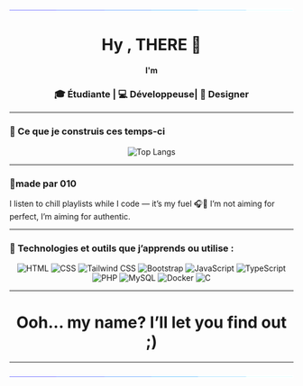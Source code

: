<p align="center">
  <img src="https://raw.githubusercontent.com/H1xxxx/H1xxxx/main/a.gif" style="max-width: 100%;" alt="animated gate">
</p>

<h1 align="center">Hy , THERE 👋</h1>
<h4 align="center">I'm</h4>
<h3 align="center">🎓 Étudiante | 💻 Développeuse| 🎨 Designer</h3>

---

### 🚧 Ce que je construis ces temps-ci

<p align="center">
  <img align="center" src="https://github-readme-stats.vercel.app/api/top-langs/?username=010calll&layout=compact&theme=radical&langs_count=10" alt="Top Langs" />
</p>

---

### 🧠made par 010

I listen to chill playlists while I code — it’s my fuel 🎧🌙
I’m not aiming for perfect, I’m aiming for authentic.

---

### 🧰 Technologies et outils que j’apprends ou utilise :

<p align="center">
  <img src="https://cdn.jsdelivr.net/gh/devicons/devicon/icons/html5/html5-original.svg" width="40" height="40" alt="HTML" />
  <img src="https://cdn.jsdelivr.net/gh/devicons/devicon/icons/css3/css3-original.svg" width="40" height="40" alt="CSS" />
  <img src="https://upload.wikimedia.org/wikipedia/commons/d/d5/Tailwind_CSS_Logo.svg" width="40" height="40" alt="Tailwind CSS" />
  <img src="https://cdn.jsdelivr.net/gh/devicons/devicon/icons/bootstrap/bootstrap-plain.svg" width="40" height="40" alt="Bootstrap" />
  <img src="https://cdn.jsdelivr.net/gh/devicons/devicon/icons/javascript/javascript-original.svg" width="40" height="40" alt="JavaScript" />
  <img src="https://cdn.jsdelivr.net/gh/devicons/devicon/icons/typescript/typescript-original.svg" width="40" height="40" alt="TypeScript" />
  <img src="https://cdn.jsdelivr.net/gh/devicons/devicon/icons/php/php-original.svg" width="40" height="40" alt="PHP" />
  <img src="https://cdn.jsdelivr.net/gh/devicons/devicon/icons/mysql/mysql-original.svg" width="40" height="40" alt="MySQL" />
  <img src="https://cdn.jsdelivr.net/gh/devicons/devicon/icons/docker/docker-original.svg" width="40" height="40" alt="Docker" />
  <img src="https://cdn.jsdelivr.net/gh/devicons/devicon/icons/c/c-original.svg" width="40" height="40" alt="C" />
</p>



---


<h1 align="center">Ooh... my name? I’ll let you find out ;)</h1>


---

<p align="center">
  <img src="https://raw.githubusercontent.com/H1xxxx/H1xxxx/main/a.gif" style="max-width: 100%;" alt="animated gate closing">
</p>
